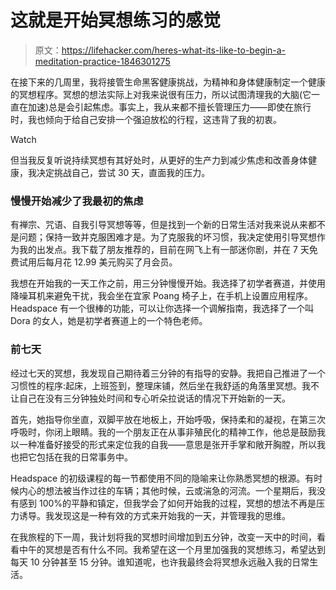 # 这就是开始冥想练习的感觉

> 原文：<https://lifehacker.com/heres-what-its-like-to-begin-a-meditation-practice-1846301275>

在接下来的几周里，我将接管生命黑客健康挑战，为精神和身体健康制定一个健康的冥想程序。冥想的想法实际上对我来说很有压力，所以试图清理我的大脑(它一直在加速)总是会引起焦虑。事实上，我从来都不擅长管理压力——即使在旅行时，我也倾向于给自己安排一个强迫放松的行程，这违背了我的初衷。

Watch

但当我反复听说持续冥想有其好处时，从更好的生产力到减少焦虑和改善身体健康，我决定挑战自己，尝试 30 天，直面我的压力。

### 慢慢开始减少了我最初的焦虑

有禅宗、咒语、自我引导冥想等等，但是找到一个新的日常生活对我来说从来都不是问题；保持一致并克服困难才是。为了克服我的坏习惯，我决定使用引导冥想作为我的出发点。我下载了朋友推荐的，目前在网飞上有一部迷你剧，并在 7 天免费试用后每月花 12.99 美元购买了月会员。

我想在开始我的一天工作之前，用三分钟慢慢开始。我选择了初学者赛道，并使用降噪耳机来避免干扰，我会坐在宜家 Poang 椅子上，在手机上设置应用程序。Headspace 有一个很棒的功能，可以让你选择一个调解指南，我选择了一个叫 Dora 的女人，她是初学者赛道上的一个特色老师。

### 前七天

经过七天的冥想，我发现自己期待着三分钟的有指导的安静。我把自己推进了一个习惯性的程序:起床，上班签到，整理床铺，然后坐在我舒适的角落里冥想。我不让自己在没有三分钟独处时间和专心听朵拉说话的情况下开始新的一天。

首先，她指导你坐直，双脚平放在地板上，开始呼吸，保持柔和的凝视，在第三次呼吸时，你闭上眼睛。我的一个朋友正在从事非殖民化的精神工作，他总是鼓励我以一种准备好接受的形式来定位我的自我——意思是张开手掌和敞开胸膛，所以我也把它包括在我的日常事务中。

Headspace 的初级课程的每一节都使用不同的隐喻来让你熟悉冥想的根源。有时候内心的想法被当作过往的车辆；其他时候，云或湍急的河流。一个星期后，我没有感到 100%的平静和镇定，但我学会了如何开始我的过程，冥想的想法不再是压力诱导。我发现这是一种有效的方式来开始我的一天，并管理我的思维。

在我旅程的下一周，我计划将我的冥想时间增加到五分钟，改变一天中的时间，看看中午的冥想是否有什么不同。我希望在这一个月里加强我的冥想练习，希望达到每天 10 分钟甚至 15 分钟。谁知道呢，也许我最终会将冥想永远融入我的日常生活。